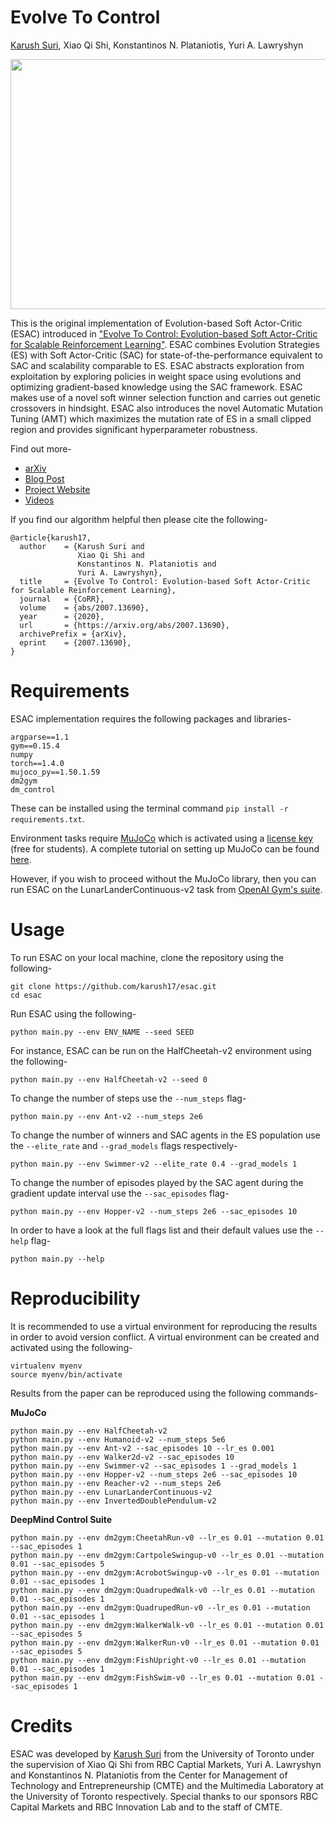 # Evolve To Control
[Karush Suri](https://karush17.github.io/), Xiao Qi Shi, Konstantinos N. Plataniotis, Yuri A. Lawryshyn

<p align="center"><img src="/images/schematic.gif"  height="400" width="650"/></p>

This is the original implementation of Evolution-based Soft Actor-Critic (ESAC) introduced in ["Evolve To Control: Evolution-based Soft Actor-Critic for Scalable Reinforcement Learning"](https://arxiv.org/abs/2007.13690). ESAC combines Evolution Strategies (ES) with Soft Actor-Critic (SAC) for state-of-the-performance equivalent to SAC and scalability comparable to ES. ESAC abstracts exploration from exploitation by exploring policies in weight space using evolutions and optimizing gradient-based knowledge using the SAC framework. ESAC makes use of a novel soft winner selection function and carries out genetic crossovers in hindsight. ESAC also introduces the novel Automatic Mutation Tuning (AMT) which maximizes the mutation rate of ES in a small clipped region and provides significant hyperparameter robustness.  

Find out more-
* [arXiv](https://arxiv.org/abs/2007.13690)
* [Blog Post](https://karush17.github.io/esac-web/blog.html)
* [Project Website](https://karush17.github.io/esac-web/)
* [Videos](https://karush17.github.io/esac-web/videos.html)

If you find our algorithm helpful then please cite the following-  

```
@article{karush17,
  author    = {Karush Suri and
               Xiao Qi Shi and
               Konstantinos N. Plataniotis and
               Yuri A. Lawryshyn},
  title     = {Evolve To Control: Evolution-based Soft Actor-Critic for Scalable Reinforcement Learning},
  journal   = {CoRR},
  volume    = {abs/2007.13690},
  year      = {2020},
  url       = {https://arxiv.org/abs/2007.13690},
  archivePrefix = {arXiv},
  eprint    = {2007.13690},
}
``` 

# Requirements

ESAC implementation requires the following packages and libraries- 
```
argparse==1.1
gym==0.15.4
numpy
torch==1.4.0
mujoco_py==1.50.1.59
dm2gym
dm_control
```
These can be installed using the terminal command `pip install -r requirements.txt`.

Environment tasks require [MuJoCo](http://www.mujoco.org/index.html) which is activated using a [license key](https://www.roboti.us/license.html) (free for students). A complete tutorial on setting up MuJoCo can be found [here](https://github.com/reinforcement-learning-kr/pg_travel/wiki/Installing-Mujoco-py-on-Linux).  

However, if you wish to proceed without the MuJoCo library, then you can run ESAC on the LunarLanderContinuous-v2 task from [OpenAI Gym's suite](https://github.com/openai/gym).  

# Usage

To run ESAC on your local machine, clone the repository using the following- 
```
git clone https://github.com/karush17/esac.git
cd esac
```

Run ESAC using the following-  
```
python main.py --env ENV_NAME --seed SEED
```

For instance, ESAC can be run on the HalfCheetah-v2 environment using the following-
```
python main.py --env HalfCheetah-v2 --seed 0
```

To change the number of steps use the `--num_steps` flag-
```
python main.py --env Ant-v2 --num_steps 2e6
```

To change the number of winners and SAC agents in the ES population use the `--elite_rate` and `--grad_models` flags respectively-
```
python main.py --env Swimmer-v2 --elite_rate 0.4 --grad_models 1
```

To change the number of episodes played by the SAC agent during the gradient update interval use the `--sac_episodes` flag-
```
python main.py --env Hopper-v2 --num_steps 2e6 --sac_episodes 10
```

In order to have a look at the full flags list and their default values use the `--help` flag-
```
python main.py --help
```

# Reproducibility

It is recommended to use a virtual environment for reproducing the results in order to avoid version conflict. A virtual environment can be created and activated using the following-
```
virtualenv myenv
source myenv/bin/activate
```

Results from the paper can be reproduced using the following commands-  

__MuJoCo__

```
python main.py --env HalfCheetah-v2
python main.py --env Humanoid-v2 --num_steps 5e6
python main.py --env Ant-v2 --sac_episodes 10 --lr_es 0.001
python main.py --env Walker2d-v2 --sac_episodes 10
python main.py --env Swimmer-v2 --sac_episodes 1 --grad_models 1
python main.py --env Hopper-v2 --num_steps 2e6 --sac_episodes 10
python main.py --env Reacher-v2 --num_steps 2e6
python main.py --env LunarLanderContinuous-v2
python main.py --env InvertedDoublePendulum-v2
```

__DeepMind Control Suite__

```
python main.py --env dm2gym:CheetahRun-v0 --lr_es 0.01 --mutation 0.01 --sac_episodes 1
python main.py --env dm2gym:CartpoleSwingup-v0 --lr_es 0.01 --mutation 0.01 --sac_episodes 5
python main.py --env dm2gym:AcrobotSwingup-v0 --lr_es 0.01 --mutation 0.01 --sac_episodes 1
python main.py --env dm2gym:QuadrupedWalk-v0 --lr_es 0.01 --mutation 0.01 --sac_episodes 1
python main.py --env dm2gym:QuadrupedRun-v0 --lr_es 0.01 --mutation 0.01 --sac_episodes 1
python main.py --env dm2gym:WalkerWalk-v0 --lr_es 0.01 --mutation 0.01 --sac_episodes 5
python main.py --env dm2gym:WalkerRun-v0 --lr_es 0.01 --mutation 0.01 --sac_episodes 5
python main.py --env dm2gym:FishUpright-v0 --lr_es 0.01 --mutation 0.01 --sac_episodes 1
python main.py --env dm2gym:FishSwim-v0 --lr_es 0.01 --mutation 0.01 --sac_episodes 1
```

# Credits
ESAC was developed by [Karush Suri](https://karush17.github.io/) from the University of Toronto under the supervision of Xiao Qi Shi from RBC Captial Markets, Yuri A. Lawryshyn and Konstantinos N. Plataniotis from the Center for Management of Technology and Entrepreneurship (CMTE) and the Multimedia Laboratory at the University of Toronto respectively. Special thanks to our sponsors RBC Capital Markets and RBC Innovation Lab and to the staff of CMTE. 


